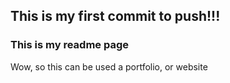 ## This is my first commit to push!!!

### This is my readme page

Wow, so this can be used a portfolio, or website
